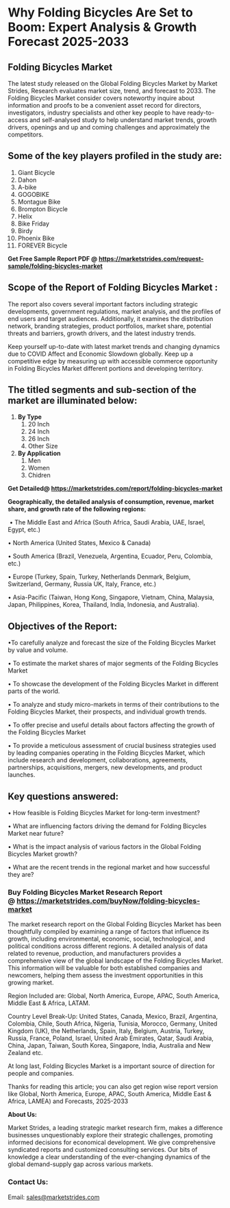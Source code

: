 <h1>Why Folding Bicycles Are Set to Boom: Expert Analysis & Growth Forecast 2025-2033</h1>
<h2>Folding Bicycles Market</h2>
<p>The latest study released on the Global Folding Bicycles Market by Market Strides, Research evaluates market size, trend, and forecast to 2033. The Folding Bicycles Market consider covers noteworthy inquire about information and proofs to be a convenient asset record for directors, investigators, industry specialists and other key people to have ready-to-access and self-analysed study to help understand market trends, growth drivers, openings and up and coming challenges and approximately the competitors.</p>
<h2>Some of the key players profiled in the study are:</h2>
<ol>
<li>Giant Bicycle</li>
<li>Dahon</li>
<li>A-bike</li>
<li>GOGOBIKE</li>
<li>Montague Bike</li>
<li>Brompton Bicycle</li>
<li>Helix</li>
<li>Bike Friday</li>
<li>Birdy</li>
<li>Phoenix Bike</li>
<li>FOREVER Bicycle</li>
</ol>
<p><strong>Get Free Sample Report PDF @ <a href="https://marketstrides.com/request-sample/folding-bicycles-market">https://marketstrides.com/request-sample/folding-bicycles-market</a></strong></p>
<h2>Scope of the Report of Folding Bicycles Market :</h2>
<p>The report also covers several important factors including strategic developments, government regulations, market analysis, and the profiles of end users and target audiences. Additionally, it examines the distribution network, branding strategies, product portfolios, market share, potential threats and barriers, growth drivers, and the latest industry trends.</p>
<p>Keep yourself up-to-date with latest market trends and changing dynamics due to COVID Affect and Economic Slowdown globally. Keep up a competitive edge by measuring up with accessible commerce opportunity in Folding Bicycles Market different portions and developing territory.</p>
<h2>The titled segments and sub-section of the market are illuminated below:</h2>
<ol>
<li><strong>By Type</strong>
<ol>
<li>20 Inch</li>
<li>24 Inch</li>
<li>26 Inch</li>
<li>Other Size</li>
</ol>
</li>
<li><strong>By Application</strong>
<ol>
<li>Men</li>
<li>Women</li>
<li>Chidren</li>
</ol>
</li>
</ol>
<p><strong>Get Detailed@ <a href="https://marketstrides.com/report/folding-bicycles-market">https://marketstrides.com/report/folding-bicycles-market</a></strong></p>
<p><strong>Geographically, the detailed analysis of consumption, revenue, market share, and growth rate of the following regions:</strong></p>
<p>&nbsp;&bull; The Middle East and Africa (South Africa, Saudi Arabia, UAE, Israel, Egypt, etc.)</p>
<p>&bull; North America (United States, Mexico &amp; Canada)</p>
<p>&bull; South America (Brazil, Venezuela, Argentina, Ecuador, Peru, Colombia, etc.)</p>
<p>&bull; Europe (Turkey, Spain, Turkey, Netherlands Denmark, Belgium, Switzerland, Germany, Russia UK, Italy, France, etc.)</p>
<p>&bull; Asia-Pacific (Taiwan, Hong Kong, Singapore, Vietnam, China, Malaysia, Japan, Philippines, Korea, Thailand, India, Indonesia, and Australia).</p>
<h2>Objectives of the Report:</h2>
<p>&bull;To carefully analyze and forecast the size of the Folding Bicycles Market by value and volume.</p>
<p>&bull; To estimate the market shares of major segments of the Folding Bicycles Market</p>
<p>&bull; To showcase the development of the Folding Bicycles Market in different parts of the world.</p>
<p>&bull; To analyze and study micro-markets in terms of their contributions to the Folding Bicycles Market, their prospects, and individual growth trends.</p>
<p>&bull; To offer precise and useful details about factors affecting the growth of the Folding Bicycles Market</p>
<p>&bull; To provide a meticulous assessment of crucial business strategies used by leading companies operating in the Folding Bicycles Market, which include research and development, collaborations, agreements, partnerships, acquisitions, mergers, new developments, and product launches.</p>
<h2>Key questions answered:</h2>
<p>&bull; How feasible is Folding Bicycles Market for long-term investment?</p>
<p>&bull; What are influencing factors driving the demand for Folding Bicycles Market near future?</p>
<p>&bull; What is the impact analysis of various factors in the Global Folding Bicycles Market growth?</p>
<p>&bull; What are the recent trends in the regional market and how successful they are?</p>
<h3>Buy Folding Bicycles Market Research Report @&nbsp;<a href="https://marketstrides.com/buyNow/folding-bicycles-market">https://marketstrides.com/buyNow/folding-bicycles-market</a></h3>
<p>The market research report on the Global Folding Bicycles Market has been thoughtfully compiled by examining a range of factors that influence its growth, including environmental, economic, social, technological, and political conditions across different regions. A detailed analysis of data related to revenue, production, and manufacturers provides a comprehensive view of the global landscape of the Folding Bicycles Market. This information will be valuable for both established companies and newcomers, helping them assess the investment opportunities in this growing market.</p>
<p>Region Included are: Global, North America, Europe, APAC, South America, Middle East &amp; Africa, LATAM.</p>
<p>Country Level Break-Up: United States, Canada, Mexico, Brazil, Argentina, Colombia, Chile, South Africa, Nigeria, Tunisia, Morocco, Germany, United Kingdom (UK), the Netherlands, Spain, Italy, Belgium, Austria, Turkey, Russia, France, Poland, Israel, United Arab Emirates, Qatar, Saudi Arabia, China, Japan, Taiwan, South Korea, Singapore, India, Australia and New Zealand etc.</p>
<p>At long last, Folding Bicycles Market is a important source of direction for people and companies.</p>
<p>Thanks for reading this article; you can also get region wise report version like Global, North America, Europe, APAC, South America, Middle East &amp; Africa, LAMEA) and Forecasts, 2025-2033</p>
<p><strong>About Us: </strong></p>
<p>Market Strides, a leading strategic market research firm, makes a difference businesses unquestionably explore their strategic challenges, promoting informed decisions for economical development. We give comprehensive syndicated reports and customized consulting services. Our bits of knowledge a clear understanding of the ever-changing dynamics of the global demand-supply gap across various markets.</p>
<h3>Contact Us:</h3>
<p>Email: <a href="mailto:sales@marketstrides.com">sales@marketstrides.com</a></p>

